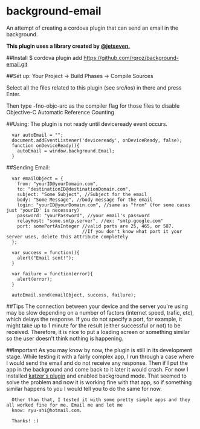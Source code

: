 # background-email
An attempt of creating a cordova plugin that can send an email in the background.

**This plugin uses a library created by [@jetseven.](https://github.com/jetseven/skpsmtpmessage)**
  
  
##Install
  $ cordova plugin add https://github.com/rqroz/background-email.git

##Set up:
Your Project -> Build Phases -> Compile Sources

Select all the files related to this plugin (see src/ios) in there and press Enter.

Then type -fno-objc-arc as the compiler flag for those files to disable Objective-C Automatic Reference Counting
  
##Using:
The plugin is not ready until deviceready event occurs.

      var autoEmail = "";
      document.addEventListener('deviceready', onDeviceReady, false);
      function onDeviceReady(){
        autoEmail = window.background.Email;
      }

##Sending Email:
  
      var emailObject = {
        from: "yourID@yourDomain.com",
        to: "destinationID@destinationDomain.com",
        subject: "Some Subject", //Subject for the email
        body: "Some Message", //body message for the email
        login: "yourID@yourDomain.com", //same as "from" (for some cases just 'yourID' is necessary)
        password: "yourPassword", //your email's password
        relayHost: "some.smtp.server", //ex: "smtp.google.com"
        port: somePortAsInteger //valid ports are 25, 465, or 587.
                                //If you don't know what port it your server uses, delete this attribute completely
      };
      
      var success = function(){
        alert("Email sent!");
      }
      
      var failure = function(error){
        alert(error);
      }
      
      autoEmail.send(emailObject, success, failure);

##Tips
      The connection between your device and the server you're using may be slow depending on a number of factors
      (internet speed, trafic, etc), which delays the response. If you do not specify a port, for example, it might
      take up to 1 minute for the result (either successful or not) to be received. Therefore, it is nice to put a
      loading screen or something similar so the user doesn't think nothing is happening.
      
##Important
      As you may know by now, the plugin is still in its development stage. While testing it with a fairly complex
      app, I run through a case where I would send the email and do not receive any response. Then if I put the app 
      in the background and come back to it later it would crash. For now I installed 
      [katzer's plugin](https://github.com/katzer/cordova-plugin-background-mode) and enabled background mode. That
      seemed to solve the problem and now it is working fine with that app, so if something similar happens to you
      I would tell you to do the same for now.
      
      Other than that, I tested it with some pretty simple apps and they all worked fine for me. Email me and let me 
      know: ryu-shi@hotmail.com.
      
      Thanks! :)

